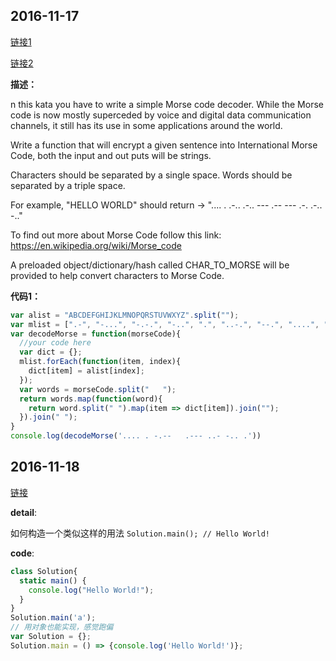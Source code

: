 ## 2016-11-17

[链接1](https://www.codewars.com/kata/decode-the-morse-code/train/javascript)

[链接2](https://www.codewars.com/kata/international-morse-code-encryption/train/javascript)

**描述：**

n this kata you have to write a simple Morse code decoder. While the Morse code is now mostly superceded by voice and digital data communication channels, it still has its use in some applications around the world.

Write a function that will encrypt a given sentence into International Morse Code, both the input and out puts will be strings.

Characters should be separated by a single space. Words should be separated by a triple space.

For example, "HELLO WORLD" should return -> ".... . .-.. .-.. --- .-- --- .-. .-.. -.."

To find out more about Morse Code follow this link: https://en.wikipedia.org/wiki/Morse_code

A preloaded object/dictionary/hash called CHAR_TO_MORSE will be provided to help convert characters to Morse Code.


**代码1：**

```javascript
var alist = "ABCDEFGHIJKLMNOPQRSTUVWXYZ".split("");
var mlist = [".-", "-...", "-.-.", "-..", ".", "..-.", "--.", "....", "..", ".---", "-.-", ".-..", "--", "-.", "---", ".--.", "--.-", ".-.", "...", "-", "..-", "...-", ".--", "-..-", "-.--", "--.."]
var decodeMorse = function(morseCode){
  //your code here
  var dict = {};
  mlist.forEach(function(item, index){
    dict[item] = alist[index];
  });
  var words = morseCode.split("   ");
  return words.map(function(word){
    return word.split(" ").map(item => dict[item]).join("");
  }).join(" ");
}
console.log(decodeMorse('.... . -.--   .--- ..- -.. .'))
```

## 2016-11-18

[链接](http://www.codewars.com/kata/classic-hello-world/train/javascript)

**detail**:

如何构造一个类似这样的用法 `Solution.main(); // Hello World!`

**code**:

```javascript
class Solution{
  static main() {
    console.log("Hello World!");
  }  
}
Solution.main('a');
// 用对象也能实现，感觉跑偏
var Solution = {};
Solution.main = () => {console.log('Hello World!')};
```